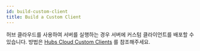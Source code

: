 ```yaml
---
id: build-custom-client
title: Build a Custom Client
---
```


허브 클라우드를 사용하여 서버를 실행하는 경우 서버에 커스텀 클라이언트를 배포할 수 있습니다. 
방법은 [Hubs Cloud Custom Clients](hubs-cloud-custom-clients-ko.md) 를 참조해주세요.